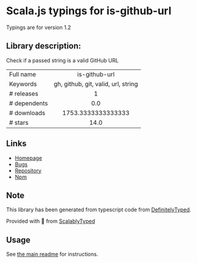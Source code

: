 
# Scala.js typings for is-github-url

Typings are for version 1.2

## Library description:
Check if a passed string is a valid GitHub URL

|                    |                 |
| ------------------ | :-------------: |
| Full name          | is-github-url |
| Keywords           | gh, github, git, valid, url, string |
| # releases         | 1 |
| # dependents       | 0.0 |
| # downloads        | 1753.3333333333333 |
| # stars            | 14.0 |

## Links
- [Homepage](https://github.com/alferov/is-github-url#readme)
- [Bugs](https://github.com/alferov/is-github-url/issues)
- [Repository](https://github.com/alferov/is-github-url)
- [Npm](https://www.npmjs.com/package/is-github-url)
    


## Note
This library has been generated from typescript code from [DefinitelyTyped](https://definitelytyped.org).

Provided with :purple_heart: from [ScalablyTyped](https://github.com/oyvindberg/ScalablyTyped)

## Usage
See [the main readme](../../readme.md) for instructions.


